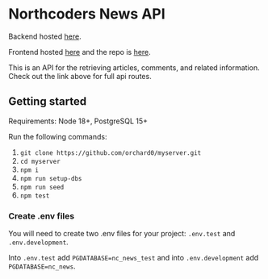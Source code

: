 # Northcoders News API

Backend hosted [here](https://northcoders-news-backend.vercel.app/api).

Frontend hosted [here](https://northcoders-news-frontend.vercel.app/) and the repo is [here](https://github.com/orchard0/northcoders-news-frontend).

This is an API for the retrieving articles, comments, and related information. Check out the link above for full api routes.

## Getting started

Requirements: Node 18+, PostgreSQL 15+

Run the following commands:

1. `git clone https://github.com/orchard0/myserver.git`
2. `cd myserver`
3. `npm i`
4. `npm run setup-dbs`
5. `npm run seed`
6. `npm test`

### Create .env files

You will need to create two .env files for your project: `.env.test` and `.env.development`.

Into `.env.test` add `PGDATABASE=nc_news_test` and into `.env.development` add `PGDATABASE=nc_news`.
